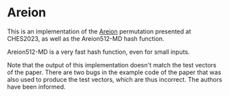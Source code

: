 # Areion

This is an implementation of the [Areion](https://tches.iacr.org/index.php/TCHES/article/view/10279/9727) permutation presented at CHES2023, as well as the Areion512-MD hash function.

Areion512-MD is a very fast hash function, even for small inputs.

Note that the output of this implementation doesn't match the test vectors of the paper. There are two bugs in the example code of the paper that was also used to produce the test vectors, which are thus incorrect.
The authors have been informed.
